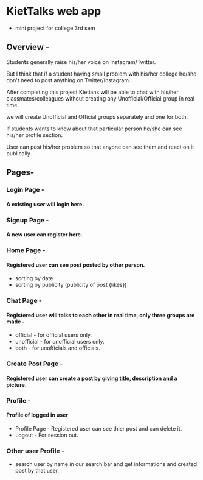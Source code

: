 # KietTalks web app
* mini project for college 3rd sem


## Overview -
Students generally raise his/her voice on Instagram/Twitter.

But I think that if a student having small problem with his/her
college he/she don't need to post anything on Twitter/Instagram.

After completing this project Kietians will be able to chat with
his/her classmates/colleagues without creating any
Unofficial/Official group in real time.

we will create Unofficial and Official groups separately and one
for both.

If students wants to know about that particular person he/she
can see his/her profile section.

User can post his/her problem so that anyone can see them and
react on it publically.

## Pages- 
### Login Page - 
#### A existing user will login here.
### Signup Page - 
#### A new user can register here.
### Home Page -
#### Registered user can see post posted by other person.
* sorting by date
* sorting by publicity (publicity of post {likes})
### Chat Page - 
#### Registered user will talks to each other in real time, only three groups are made -
* official - for official users only. 
* unofficial - for unofficial users only.
* both - for unofficials and officials.
### Create Post Page - 
#### Registered user can create a post by giving title, description and a picture.
### Profile - 
#### Profile of logged in user
* Profile Page - Registered user can see thier post and can delete it.
* Logout - For session out.
### Other user Profile -
* search user by name in our search bar and get informations and created post by that user.
